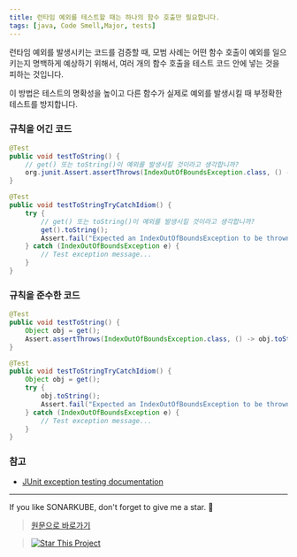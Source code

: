 ```yaml
---
title: 런타임 예외를 테스트할 때는 하나의 함수 호출만 필요합니다.
tags: [java, Code Smell,Major, tests]
---
```


런타임 예외를 발생시키는 코드를 검증할 때, 모범 사례는 어떤 함수 호출이 예외를 일으키는지 명백하게 예상하기 위해서, 여러 개의 함수 호출을 테스트 코드 안에 넣는 것을 피하는 것입니다.

이 방법은 테스트의 명확성을 높이고 다른 함수가 실제로 예외를 발생시킬 때 부정확한 테스트를 방지합니다. 



### 규칙을 어긴 코드

```java
@Test
public void testToString() {
    // get() 또는 toString()이 예외를 발생시킬 것이라고 생각합니까?
    org.junit.Assert.assertThrows(IndexOutOfBoundsException.class, () -> get().toString());
}

@Test
public void testToStringTryCatchIdiom() {
    try {
        // get() 또는 toString()이 예외를 발생시킬 것이라고 생각합니까?
        get().toString();
        Assert.fail("Expected an IndexOutOfBoundsException to be thrown");
    } catch (IndexOutOfBoundsException e) {
        // Test exception message...
    }
}
```

### 규칙을 준수한 코드

```java
@Test
public void testToString() {
    Object obj = get();
    Assert.assertThrows(IndexOutOfBoundsException.class, () -> obj.toString());
}

@Test
public void testToStringTryCatchIdiom() {
    Object obj = get();
    try {
        obj.toString();
        Assert.fail("Expected an IndexOutOfBoundsException to be thrown");
    } catch (IndexOutOfBoundsException e) {
        // Test exception message...
    }
}
```

### 참고

* [JUnit exception testing documentation](https://github.com/junit-team/junit4/wiki/Exception-testing)

---
If you like SONARKUBE, don't forget to give me a star. :star2:

> [원문으로 바로가기](https://rules.sonarsource.com/java/tag/tests/RSPEC-5778)

> [![Star This Project](https://img.shields.io/github/stars/kantabile/sonarkube.svg?label=Stars&style=social)](https://github.com/kantabile/sonarkube)


